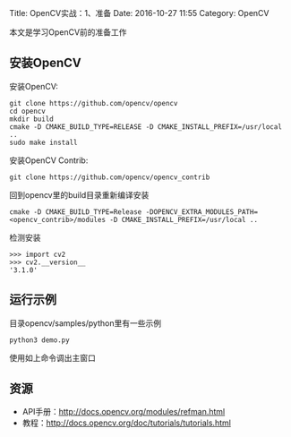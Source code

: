 Title: OpenCV实战：1、准备
Date: 2016-10-27 11:55
Category: OpenCV

本文是学习OpenCV前的准备工作

## 安装OpenCV

安装OpenCV:

    git clone https://github.com/opencv/opencv
    cd opencv
    mkdir build
    cmake -D CMAKE_BUILD_TYPE=RELEASE -D CMAKE_INSTALL_PREFIX=/usr/local ..
    sudo make install

安装OpenCV Contrib:

    git clone https://github.com/opencv/opencv_contrib

回到opencv里的build目录重新编译安装

    cmake -D CMAKE_BUILD_TYPE=Release -DOPENCV_EXTRA_MODULES_PATH=<opencv_contrib>/modules -D CMAKE_INSTALL_PREFIX=/usr/local ..
 

检测安装   
    
    >>> import cv2
    >>> cv2.__version__
    '3.1.0'


## 运行示例

目录opencv/samples/python里有一些示例

    python3 demo.py
    
使用如上命令调出主窗口

## 资源

* API手册：http://docs.opencv.org/modules/refman.html
* 教程：http://docs.opencv.org/doc/tutorials/tutorials.html